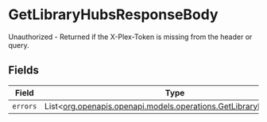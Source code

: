 # GetLibraryHubsResponseBody

Unauthorized - Returned if the X-Plex-Token is missing from the header or query.


## Fields

| Field                                                                                                                | Type                                                                                                                 | Required                                                                                                             | Description                                                                                                          |
| -------------------------------------------------------------------------------------------------------------------- | -------------------------------------------------------------------------------------------------------------------- | -------------------------------------------------------------------------------------------------------------------- | -------------------------------------------------------------------------------------------------------------------- |
| `errors`                                                                                                             | List<[org.openapis.openapi.models.operations.GetLibraryHubsErrors](../../models/operations/GetLibraryHubsErrors.md)> | :heavy_minus_sign:                                                                                                   | N/A                                                                                                                  |